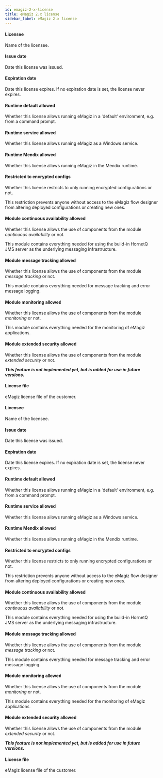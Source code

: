 ```yaml
---
id: emagiz-2-x-license
title: eMagiz 2.x license
sidebar_label: eMagiz 2.x license
---
```

#### Licensee
Name of the licensee.

#### Issue date
Date this license was issued.

#### Expiration date
Date this license expires. If no expiration date is set, the license never expires.

#### Runtime default allowed
Whether this license allows running eMagiz in a 'default' environment, e.g. from a command prompt.

#### Runtime service allowed
Whether this license allows running eMagiz as a Windows service.

#### Runtime Mendix allowed
Whether this license allows running eMagiz in the Mendix runtime.

#### Restricted to encrypted configs
Whether this license restricts to only running encrypted configurations or not.

This restriction prevents anyone without access to the eMagiz flow designer from altering deployed configurations or creating new ones.

#### Module continuous availability allowed
Whether this license allows the use of components from the module <i>continuous availability</i> or not.

This module contains everything needed for using the build-in HornetQ JMS server as the underlying messaging infrastructure.

#### Module message tracking allowed
Whether this license allows the use of components from the module <i>message tracking</i> or not.

This module contains everything needed for message tracking and error message logging.

#### Module monitoring allowed
Whether this license allows the use of components from the module <i>monitoring</i> or not.

This module contains everything needed for the monitoring of eMagiz applications.

#### Module extended security allowed
Whether this license allows the use of components from the module <i>extended security</i> or not.

<b><i>This feature is not implemented yet, but is added for use in future versions.</i></b>

#### License file
eMagiz license file of the customer.

#### Licensee
Name of the licensee.

#### Issue date
Date this license was issued.

#### Expiration date
Date this license expires. If no expiration date is set, the license never expires.

#### Runtime default allowed
Whether this license allows running eMagiz in a 'default' environment, e.g. from a command prompt.

#### Runtime service allowed
Whether this license allows running eMagiz as a Windows service.

#### Runtime Mendix allowed
Whether this license allows running eMagiz in the Mendix runtime.

#### Restricted to encrypted configs
Whether this license restricts to only running encrypted configurations or not.

This restriction prevents anyone without access to the eMagiz flow designer from altering deployed configurations or creating new ones.

#### Module continuous availability allowed
Whether this license allows the use of components from the module <i>continuous availability</i> or not.

This module contains everything needed for using the build-in HornetQ JMS server as the underlying messaging infrastructure.

#### Module message tracking allowed
Whether this license allows the use of components from the module <i>message tracking</i> or not.

This module contains everything needed for message tracking and error message logging.

#### Module monitoring allowed
Whether this license allows the use of components from the module <i>monitoring</i> or not.

This module contains everything needed for the monitoring of eMagiz applications.

#### Module extended security allowed
Whether this license allows the use of components from the module <i>extended security</i> or not.

<b><i>This feature is not implemented yet, but is added for use in future versions.</i></b>

#### License file
eMagiz license file of the customer.

